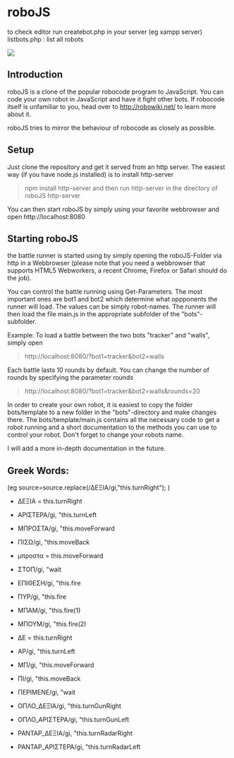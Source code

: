 # roboJS
to check editor run createbot.php in your server (eg xampp server)
listbots.php : list all robots

<img src=robojs-jeick-gr_screenshot.jpg >

## Introduction
roboJS is a clone of the popular robocode program to JavaScript. You can code your own robot in JavaScript and have it fight other bots. If robocode itself is unfamiliar to you, head over to http://robowiki.net/ to learn more about it.

roboJS tries to mirror the behaviour of robocode as closely as possible.

## Setup
Just clone the repository and get it served from an http server. The easiest way (if you have node.js installed) is to install http-server
> npm install http-server
and then run http-server in the directory of roboJS
> http-server

You can then start roboJS by simply using your favorite webbrowser and open http://localhost:8080

## Starting roboJS
the battle runner is started using by simply opening the roboJS-Folder via http in a Webbrowser (please note that you need a webbrowser that supports HTML5 Webworkers, a recent Chrome, Firefox or Safari should do the job).

You can control the battle running using Get-Parameters. The most important ones are bot1 and bot2 which determine what oppponents the runner will load. The values can be simply robot-names. The runner will then load the file main.js in the appropriate subfolder of the "bots"-subfolder.

Example:
To load a battle between the two bots "tracker" and "walls", simply open

> http://localhost:8080/?bot1=tracker&bot2=walls

Each battle lasts 10 rounds by default. You can change the number of rounds by specifying the parameter rounds

> http://localhost:8080/?bot1=tracker&bot2=walls&rounds=20

In order to create your own robot, it is easiest to copy the folder bots/template to a new folder in the "bots"-directory and make changes there. The bots/template/main.js contains all the necessary code to get a robot running and a short documentation to the methods you can use to control your robot. Don't forget to change your robots name.

I will add a more in-depth documentation in the future.


## Greek Words:
(eg source=source.replace(/ΔΕΞΙΑ/gi,"this.turnRight"); )

 - ΔΕΞΙΑ = this.turnRight
 - ΑΡΙΣΤΕΡΑ/gi, "this.turnLeft  
 - ΜΠΡΟΣΤΑ/gi, "this.moveForward
 - ΠΙΣΩ/gi, "this.moveBack
 - μπροστα = this.moveForward

	
 - ΣΤΟΠ/gi, "wait
 - ΕΠΙΘΕΣΗ/gi, "this.fire
 - ΠΥΡ/gi, "this.fire
 - ΜΠΑΜ/gi, "this.fire(1)
 - ΜΠΟΥΜ/gi, "this.fire(2)

 - ΔΕ = this.turnRight
 - ΑΡ/gi, "this.turnLeft
 - ΜΠ/gi, "this.moveForward	
 - ΠΙ/gi, "this.moveBack	

 - ΠΕΡΙΜΕΝΕ/gi, "wait

 - ΟΠΛΟ_ΔΕΞΙΑ/gi, "this.turnGunRight
 - ΟΠΛΟ_ΑΡΙΣΤΕΡΑ/gi, "this.turnGunLeft	
 - ΡΑΝΤΑΡ_ΔΕΞΙΑ/gi, "this.turnRadarRight	
 - ΡΑΝΤΑΡ_ΑΡΙΣΤΕΡΑ/gi, "this.turnRadarLeft	
